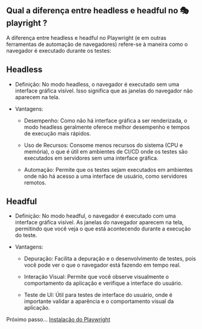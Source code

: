 ## Qual a diferença entre headless e headful no 🎭 playright ?

A diferença entre headless e headful no Playwright (e em outras ferramentas de automação de navegadores) refere-se à maneira como o navegador é executado durante os testes:

## Headless

- Definição: No modo headless, o navegador é executado sem uma interface gráfica visível. Isso significa que as janelas do navegador não aparecem na tela.

- Vantagens:
    
    - Desempenho: Como não há interface gráfica a ser renderizada, o modo headless geralmente oferece melhor desempenho e tempos de execução mais rápidos.

    - Uso de Recursos: Consome menos recursos do sistema (CPU e memória), o que é útil em ambientes de CI/CD onde os testes são executados em servidores sem uma interface gráfica.

    - Automação: Permite que os testes sejam executados em ambientes onde não há acesso a uma interface de usuário, como servidores remotos.

## Headful

- Definição: No modo headful, o navegador é executado com uma interface gráfica visível. As janelas do navegador aparecem na tela, permitindo que você veja o que está acontecendo durante a execução do teste.

- Vantagens:
    
    - Depuração: Facilita a depuração e o desenvolvimento de testes, pois você pode ver o que o navegador está fazendo em tempo real.
    
    - Interação Visual: Permite que você observe visualmente o comportamento da aplicação e verifique a interface do usuário.
    
    - Teste de UI: Útil para testes de interface do usuário, onde é importante validar a aparência e o comportamento visual da aplicação.

Próximo passo... [Instalação do Playwright](install.md)